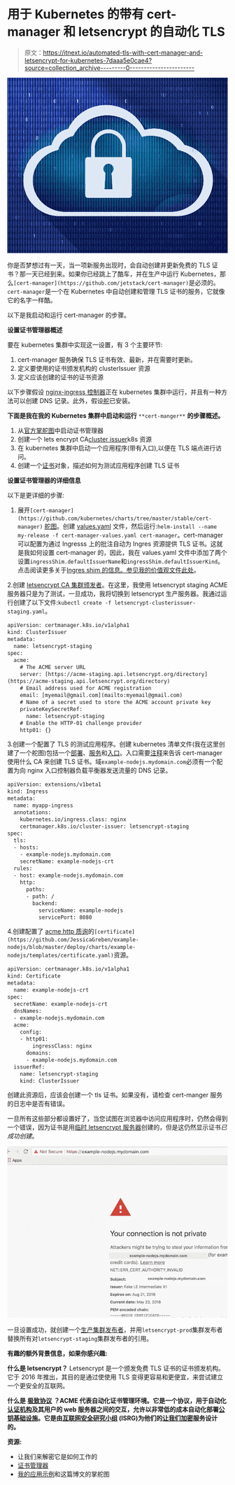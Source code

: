 # 用于 Kubernetes 的带有 cert-manager 和 letsencrypt 的自动化 TLS

> 原文：<https://itnext.io/automated-tls-with-cert-manager-and-letsencrypt-for-kubernetes-7daaa5e0cae4?source=collection_archive---------0----------------------->

![](img/ed478990559f5314d3609f85d5f7e561.png)

你是否梦想过有一天，当一项新服务出现时，会自动创建并更新免费的 TLS 证书？那一天已经到来。如果你已经跳上了酷车，并在生产中运行 Kubernetes，那么`[cert-manager](https://github.com/jetstack/cert-manager)`是必须的。`cert-manager`是一个在 Kubernetes 中自动创建和管理 TLS 证书的服务，它就像它的名字一样酷。

以下是我启动和运行 cert-manager 的步骤。

**设置证书管理器概述**

要在 kubernetes 集群中实现这一设置，有 3 个主要环节:

1.  cert-manager 服务确保 TLS 证书有效、最新，并在需要时更新。
2.  定义要使用的证书颁发机构的 clusterIssuer 资源
3.  定义应该创建的证书的证书资源

以下步骤假设 [nginx-ingress 控制器](https://github.com/kubernetes/charts/tree/master/stable/nginx-ingress)正在 kubernetes 集群中运行，并且有一种方法可以创建 DNS 记录。此外，假设[舵](https://helm.sh/)已安装。

**下面是我在我的 Kubernetes 集群中启动和运行** `**cert-manger**` **的步骤概述。**

1.  从[官方掌舵图](https://github.com/kubernetes/charts/tree/master/stable/cert-manager)中启动证书管理器
2.  创建一个 lets encrypt CA[cluster issuer](https://cert-manager.readthedocs.io/en/latest/reference/clusterissuers.html)k8s 资源
3.  在 kubernetes 集群中启动一个应用程序(带有入口),以便在 TLS 端点进行访问。
4.  创建一个[证书](https://cert-manager.readthedocs.io/en/latest/reference/certificates.html)对象，描述如何为测试应用程序创建 TLS 证书

**设置证书管理器的详细信息**

以下是更详细的步骤:

1.  展开`[cert-manager](https://github.com/kubernetes/charts/tree/master/stable/cert-manager)` [舵图](https://github.com/kubernetes/charts/tree/master/stable/cert-manager)。创建 [values.yaml](https://github.com/JessicaGreben/example-nodejs/blob/master/deploy/cert-manager-setup/cert-manager-values.yaml) 文件，然后运行:`helm-install --name my-release -f cert-manager-values.yaml cert-manager`。cert-manager 可以配置为通过 Ingresss 上的批注自动为 Ingres 资源提供 TLS 证书。这就是我如何设置 cert-manager 的，因此，我在 values.yaml 文件中添加了两个设置`ingressShim.defaultIssuerName`和`ingressShim.defaultIssuerKind`。点击阅读更多关于[Ingres shim 的信息。参见我的价值观文件](https://cert-manager.readthedocs.io/en/latest/reference/ingress-shim.html)[此处](https://github.com/JessicaGreben/example-nodejs/blob/master/deploy/cert-manager-setup/cert-manager-values.yaml)。

2.创建 [letsencrypt CA 集群颁发者](https://github.com/JessicaGreben/example-nodejs/blob/master/deploy/cert-manager-setup/letsencrypt-clusterissuer-staging.yaml)。在这里，我使用 letsencrypt staging ACME 服务器只是为了测试，一旦成功，我将切换到 letsencrypt 生产服务器。我通过运行创建了以下文件:`kubectl create -f letsencrypt-clusterissuer-staging.yaml`。

```
apiVersion: certmanager.k8s.io/v1alpha1
kind: ClusterIssuer
metadata:
  name: letsencrypt-staging
spec:
  acme:
    # The ACME server URL
    server: [https://acme-staging.api.letsencrypt.org/directory](https://acme-staging.api.letsencrypt.org/directory)
    # Email address used for ACME registration
    email: [myemail@gmail.com](mailto:myemail@gmail.com)
    # Name of a secret used to store the ACME account private key
    privateKeySecretRef:
      name: letsencrypt-staging
    # Enable the HTTP-01 challenge provider
    http01: {}
```

3.创建一个配置了 TLS 的测试应用程序。创建 kubernetes 清单文件(我在这里创建了一个舵图)包括一个[部署](https://github.com/JessicaGreben/example-nodejs/blob/master/deploy/charts/example-nodejs/templates/deployment.yaml)、[服务](https://github.com/JessicaGreben/example-nodejs/blob/master/deploy/charts/example-nodejs/templates/service.yaml)和[入口](https://github.com/JessicaGreben/example-nodejs/blob/master/deploy/charts/example-nodejs/templates/ingress.yaml)。入口需要[注释](https://github.com/JessicaGreben/example-nodejs/blob/master/deploy/charts/example-nodejs/templates/ingress.yaml#L8)来告诉 cert-manager 使用什么 CA 来创建 TLS 证书。域`example-nodejs.mydomain.com`必须有一个配置为向 nginx 入口控制器负载平衡器发送流量的 DNS 记录。

```
apiVersion: extensions/v1beta1
kind: Ingress
metadata:
  name: myapp-ingress
  annotations:
    kubernetes.io/ingress.class: nginx
    certmanager.k8s.io/cluster-issuer: letsencrypt-staging
spec:
  tls:
  - hosts:
    - example-nodejs.mydomain.com
    secretName: example-nodejs-crt
  rules:
  - host: example-nodejs.mydomain.com
    http:
      paths:
      - path: /
        backend:
          serviceName: example-nodejs
          servicePort: 8080
```

4.创建配置了 [acme http 质询](https://ietf-wg-acme.github.io/acme/draft-ietf-acme-acme.html#rfc.section.8.3)的`[certificate](https://github.com/JessicaGreben/example-nodejs/blob/master/deploy/charts/example-nodejs/templates/certificate.yaml)`资源。

```
apiVersion: certmanager.k8s.io/v1alpha1
kind: Certificate
metadata:
  name: example-nodejs-crt
spec:
  secretName: example-nodejs-crt
  dnsNames:
  - example-nodejs.mydomain.com
  acme:
    config:
    - http01:
        ingressClass: nginx
      domains:
      - example-nodejs.mydomain.com
  issuerRef:
    name: letsencrypt-staging
    kind: ClusterIssuer
```

创建此资源后，应该会创建一个 tls 证书。如果没有，请检查 cert-manger 服务的日志中是否有错误。

一旦所有这些部分都设置好了，当您试图在浏览器中访问应用程序时，仍然会得到一个错误，因为证书是用[临时 letsencrypt 服务器](https://github.com/JessicaGreben/example-nodejs/blob/master/deploy/cert-manager-setup/letsencrypt-clusterissuer-staging.yaml#L8)创建的，但是这仍然显示证书*已成功创建*。

![](img/dfda30c90e7dcd791df28f541acf5dc7.png)

一旦设置成功，就创建一个[生产集群发布者](https://github.com/JessicaGreben/example-nodejs/blob/master/deploy/cert-manager-setup/letsencrypt-clusterissuer-prod.yaml)，并用`letsencrypt-prod`集群发布者替换所有对`letsencrypt-staging`集群发布者的引用。

**有趣的额外背景信息，如果你感兴趣:**

**什么是 letsencrypt？** Letsencrypt 是一个颁发免费 TLS 证书的证书颁发机构。它于 2016 年推出，其目的是通过使使用 TLS 变得更容易和更便宜，来尝试建立一个更安全的互联网。

**什么是** [**极致协议**](https://en.wikipedia.org/wiki/Automated_Certificate_Management_Environment) **？ACME 代表自动化证书管理环境。它是一个协议，用于自动化[认证机构](https://en.wikipedia.org/wiki/Certificate_authority)及其用户的 web 服务器之间的交互，允许以非常低的成本自动化部署[公钥基础设施](https://en.wikipedia.org/wiki/Public_key_infrastructure)。它是由[互联网安全研究小组](https://en.wikipedia.org/wiki/Internet_Security_Research_Group) (ISRG)为他们的[让我们加密](https://en.wikipedia.org/wiki/Let%27s_Encrypt)服务设计的。**

**资源:**

*   让我们来解密它是如何工作的
*   [证书管理器](https://github.com/jetstack/cert-manager)
*   [我的应用示例](https://github.com/JessicaGreben/example-nodejs)和这篇博文的掌舵图